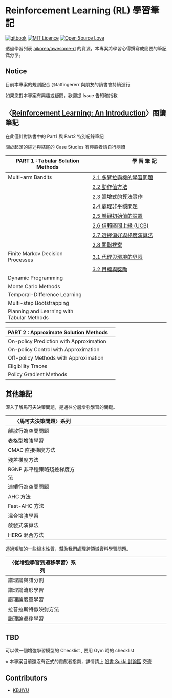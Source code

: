 # Reinforcement Learning (RL) 學習筆記
[![gitbook](https://rawgit.com/aleen42/badges/master/src/gitbook_1.svg)](https://cdn.rawgit.com/aleen42/badges/master/src/gitbook_1.svg) 
[![MIT Licence](https://badges.frapsoft.com/os/mit/mit.png?v=103)](https://opensource.org/licenses/mit-license.php) 
[![Open Source Love](https://badges.frapsoft.com/os/v2/open-source.svg?v=103)](https://github.com/ellerbrock/open-source-badges/)

透過學習列表 [aikorea/awesome-rl](https://github.com/aikorea/awesome-rl) 的資源，本專案將學習心得撰寫成簡要的筆記做分享。

## Notice

目前本專案的規劃配合 @fatfingererr 與朋友的讀書會持續進行

如果您對本專案有興趣或疑問，歡迎提 Issue 告知和指教

## 〈[Reinforcement Learning: An Introduction](https://www.amazon.com/Reinforcement-Learning-Introduction-Adaptive-Computation/dp/0262193981)〉閱讀筆記

在此僅針對該書中的 Part1 與 Part2 特別紀錄筆記

關於起頭的綜述與結尾的 Case Studies 有興趣者請自行閱讀

| PART 1 : Tabular Solution Methods          | 　　　　　　 學 習 筆 記 　　　　　　　|
|--------------------------------------------|----------------------------------------|
| Multi-arm Bandits                          | [2.1 多臂拉霸機的學習問題](https://github.com/sukki/RL-learning-note/blob/master/Reinforcement%20Learning%20An%20Introduction/2-1-多臂拉霸機的學習問題.md)    |
|                                            | [2.2 動作值方法](https://github.com/sukki/RL-learning-note/blob/master/Reinforcement%20Learning%20An%20Introduction/2-2-動作值方法.md)    |
|                                            | [2.3 遞增式的算法實作](https://github.com/sukki/RL-learning-note/blob/master/Reinforcement%20Learning%20An%20Introduction/2-3-遞增式的算法實作.md)    |
|                                            | [2.4 處理非平穩問題](https://github.com/sukki/RL-learning-note/blob/master/Reinforcement%20Learning%20An%20Introduction/2-4-處理非平穩問題.md)    |
|                                            | [2.5 樂觀初始值的設置](https://github.com/sukki/RL-learning-note/blob/master/Reinforcement%20Learning%20An%20Introduction/2-5-樂觀初始值的設置.md)    |
|                                            | [2.6 信賴區間上緣 (UCB)](https://github.com/sukki/RL-learning-note/blob/master/Reinforcement%20Learning%20An%20Introduction/2-6-UCB-信賴區間上緣.md)    |
|                                            | [2.7 選擇偏好與梯度演算法](https://github.com/sukki/RL-learning-note/blob/master/Reinforcement%20Learning%20An%20Introduction/2-7-選擇偏好與梯度演算法.md)    |
|                                            | [2.8 關聯搜索](https://github.com/sukki/RL-learning-note/blob/master/Reinforcement%20Learning%20An%20Introduction/2-8-關聯搜索.md)    |
| Finite Markov Decision Processes           | [3.1 代理與環境的界限](https://github.com/sukki/RL-learning-note/blob/master/Reinforcement%20Learning%20An%20Introduction/3-1-代理與環境的界限.md)    |
|                                           | [3.2 目標與獎勵](https://github.com/sukki/RL-learning-note/blob/master/Reinforcement%20Learning%20An%20Introduction/3-2-目標與獎勵.md)    |
| Dynamic Programming                        |                                  |
| Monte Carlo Methods                        |                                  |
| Temporal-Difference Learning               |                                  |
| Multi-step Bootstrapping                   |                                  |
| Planning and Learning with Tabular Methods |                                  |

| PART 2 : Approximate Solution Methods      |                                  |
|--------------------------------------------|----------------------------------|
| On-policy Prediction with Approximation    |                                  |
| On-policy Control with Approximation       |                                  |
| Off-policy Methods with Approximation      |                                  |
| Eligibility Traces                         |                                  |
| Policy Gradient Methods                    |                                  |

## 其他筆記

深入了解馬可夫決策問題，是通往分層增強學習的關鍵。

| 〈馬可夫決策問題〉系列       |  　　　　　　　　　　　　　　　　|
|------------------------------|----------------------------------|
| 離散行為空間問題             |                                  |
| 表格型增強學習               |                                  |
| CMAC 直接梯度方法            |                                  |
| 殘差梯度方法    　　　　　　 |                                  |
| RGNP 非平穩策略殘差梯度方法  |                                  |
| 連續行為空間問題             |                                  |
| AHC 方法                     |                                  |
| Fast-AHC 方法                |                                  |
| 混合增強學習                 |                                  |
| 啟發式演算法                 |                                  |
| HERG 混合方法                |                                  |

透過矩陣的一些根本性質，幫助我們處理跨領域資料學習問題。

| 〈從增強學習到遷移學習〉系列 | 　　　　　　　　　　　　　　　　 |
|------------------------------|----------------------------------|
| 譜理論與譜分割               |                                  |
| 譜理論流形學習               |                                  |
| 譜理論度量學習　　　　　　　 |                                  |
| 拉普拉斯特徵映射方法         |                                  |
| 譜理論遷移學習               |                                  |


## TBD

可以做一個增強學習模型的 Checklist , 要用 Gym 時的 checklist

※ 本專案目前還沒有正式的貢獻者指南，詳情請上 [臉書 Sukki 討論區](https://www.facebook.com/groups/sukki.project/) 交流

## Contributors

- [KBJIYU](https://github.com/KBJIYU)





